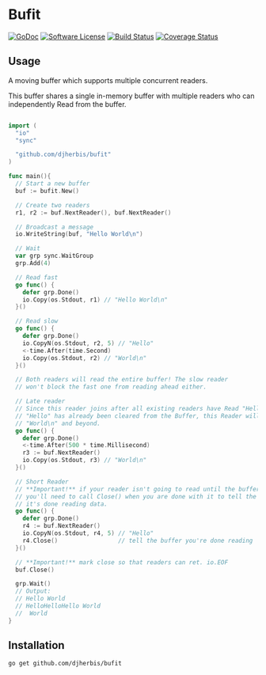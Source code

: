 Bufit
==========

[![GoDoc](https://godoc.org/github.com/djherbis/bufit?status.svg)](https://godoc.org/github.com/djherbis/bufit)
[![Software License](https://img.shields.io/badge/license-MIT-brightgreen.svg)](LICENSE.txt)
[![Build Status](https://travis-ci.org/djherbis/bufit.svg?branch=master)](https://travis-ci.org/djherbis/bufit) 
[![Coverage Status](https://coveralls.io/repos/djherbis/bufit/badge.svg?branch=master)](https://coveralls.io/r/djherbis/bufit?branch=master)

Usage
------------
A moving buffer which supports multiple concurrent readers.

This buffer shares a single in-memory buffer with multiple readers who can independently Read from the buffer.

```go

import (
  "io"
  "sync"

  "github.com/djherbis/bufit"
)

func main(){
  // Start a new buffer
  buf := bufit.New()

  // Create two readers
  r1, r2 := buf.NextReader(), buf.NextReader()

  // Broadcast a message
  io.WriteString(buf, "Hello World\n")

  // Wait
  var grp sync.WaitGroup
  grp.Add(4)

  // Read fast
  go func() {
    defer grp.Done()
    io.Copy(os.Stdout, r1) // "Hello World\n"
  }()

  // Read slow
  go func() {
    defer grp.Done()
    io.CopyN(os.Stdout, r2, 5) // "Hello"
    <-time.After(time.Second)
    io.Copy(os.Stdout, r2) // "World\n"
  }()

  // Both readers will read the entire buffer! The slow reader
  // won't block the fast one from reading ahead either.

  // Late reader
  // Since this reader joins after all existing readers have Read "Hello"
  // "Hello" has already been cleared from the Buffer, this Reader will only see
  // "World\n" and beyond.
  go func() {
    defer grp.Done()
    <-time.After(500 * time.Millisecond)
    r3 := buf.NextReader()
    io.Copy(os.Stdout, r3) // "World\n"
  }()

  // Short Reader
  // **Important!** if your reader isn't going to read until the buffer is empty
  // you'll need to call Close() when you are done with it to tell the buffer
  // it's done reading data.
  go func() {
    defer grp.Done()
    r4 := buf.NextReader()
    io.CopyN(os.Stdout, r4, 5) // "Hello"
    r4.Close()                 // tell the buffer you're done reading
  }()

  // **Important!** mark close so that readers can ret. io.EOF
  buf.Close()

  grp.Wait()
  // Output:
  // Hello World
  // HelloHelloHello World
  //  World
}

```

Installation
------------
```sh
go get github.com/djherbis/bufit
```
